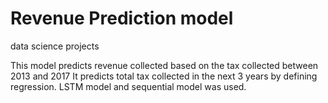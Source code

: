# Revenue Prediction model
data science projects

This model predicts revenue collected based on the tax collected between 2013 and 2017
It predicts total tax collected in the next 3 years by defining regression. 
LSTM model and sequential model was used.
